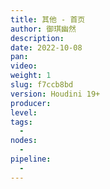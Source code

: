 ```yaml
---
title: 其他 - 首页
author: 御琪幽然
description: 
date: 2022-10-08
pan: 
video: 
weight: 1
slug: f7ccb8bd
version: Houdini 19+
producer: 
level: 
tags: 
  - 
nodes: 
  - 
pipeline: 
  - 
---
```


